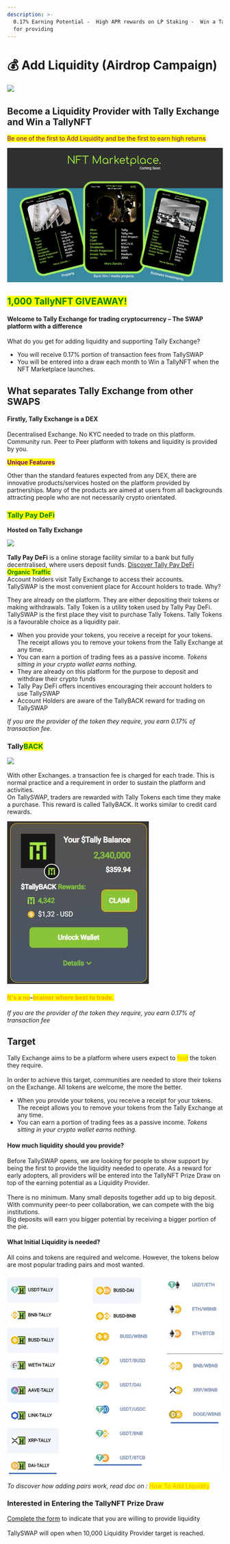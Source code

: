 ```yaml
---
description: >-
  0.17% Earning Potential -  High APR rewards on LP Staking -  Win a TallyNFT
  for providing
---
```


# 💰 Add Liquidity (Airdrop Campaign)

![](<.gitbook/assets/Add LiquidityD.gif>)

## Become a Liquidity Provider with Tally Exchange and Win a TallyNFT

<mark style="color:purple;">Be one of the first to Add Liquidity and be the first to earn high returns</mark>

![](.gitbook/assets/TallyNFTs.jpg)

## <mark style="color:green;background-color:yellow;">**1,000 TallyNFT GIVEAWAY!**</mark>



#### Welcome to Tally Exchange for trading cryptocurrency – The SWAP platform with a difference

What do you get for adding liquidity and supporting Tally Exchange?

* You will receive 0.17% portion of transaction fees from TallySWAP
* You will be entered into a draw each month to Win a TallyNFT when the NFT Marketplace launches.

## What separates Tally Exchange from other SWAPS

#### Firstly, Tally Exchange is a DEX

Decentralised Exchange. No KYC needed to trade on this platform.\
Community run. Peer to Peer platform with tokens and liquidity is provided by you.

<mark style="color:purple;">**Unique Features**</mark>

Other than the standard features expected from any DEX, there are innovative products/services hosted on the platform provided by partnerships. Many of the products are aimed at users from all backgrounds attracting people who are not necessarily crypto orientated.

### <mark style="color:green;">Tally Pay DeFi</mark>

**Hosted on Tally Exchange**

![](.gitbook/assets/tpay\_logo-removebg-preview.png)

**Tally Pay DeFi** is a online storage facility similar to a bank but fully decentralised, where users deposit funds. [Discover Tally Pay DeFi](https://app.tally.ho.org/tally-pay)\
<mark style="color:green;">**Organic Traffic**</mark>\
Account holders visit Tally Exchange to access their accounts.\
TallySWAP is the most convenient place for Account holders to trade. Why?

They are already on the platform.  They are either depositing their tokens or making withdrawals.  Tally Token is a utility token used by Tally Pay DeFi.  TallySWAP is the first place they visit to purchase Tally Tokens.  Tally Tokens is a favourable choice as a liquidity pair.

* When you provide your tokens, you receive a receipt for your tokens. The receipt allows you to remove your tokens from the Tally Exchange at any time.
* You can earn a portion of trading fees as a passive income. _Tokens sitting in your crypto wallet earns nothing._
* They are already on this platform for the purpose to deposit and withdraw their crypto funds
* Tally Pay DeFi offers incentives encouraging their account holders to use TallySWAP
* Account Holders are aware of the TallyBACK reward for trading on TallySWAP

_If you are the provider of the token they require, you earn 0.17% of transaction fee._

### Tally<mark style="color:green;">BACK</mark>

![](<.gitbook/assets/TallySWAP Gif for HomePage.gif>)

With other Exchanges. a transaction fee is charged for each trade. This is normal practice and a requirement in order to sustain the platform and activities.\
On TallySWAP, traders are rewarded with Tally Tokens each time they make a purchase. This reward is called TallyBACK. It works similar to credit card rewards.

![TallyBACK Claim Box](<.gitbook/assets/Tally BACK Claim.jpg>)

#### <mark style="color:orange;">It's a no</mark>**-**<mark style="color:orange;">brainer where best to trade.</mark>

_If you are the provider of the token they require, you earn 0.17% of transaction fee_

## Target

Tally Exchange aims to be a platform where users expect to <mark style="color:orange;">find</mark> the token they require.\
\
In order to achieve this target, communities are needed to store their tokens on the Exchange. All tokens are welcome, the more the better.

* When you provide your tokens, you receive a receipt for your tokens. The receipt allows you to remove your tokens from the Tally Exchange at any time.
* You can earn a portion of trading fees as a passive income. _Tokens sitting in your crypto wallet earns nothing._

#### How much liquidity should you provide?

Before TallySWAP opens, we are looking for people to show support by being the first to provide the liquidity needed to operate. As a reward for early adopters, all providers will be entered into the TallyNFT Prize Draw on top of the earning potential as a Liquidity Provider.\
\
There is no minimum. Many small deposits together add up to big deposit.  With community peer-to peer collaboration, we can compete with the big institutions.\
Big deposits will earn you bigger potential by receiving a bigger portion of the pie.

#### What Initial Liquidity is needed?

All coins and tokens are required and welcome. However, the tokens below are most popular trading pairs and most wanted.

![](.gitbook/assets/LPS.jpg)

_To discover how adding pairs work, read doc on :_ <mark style="color:orange;">How To Add Liquidity</mark>

### Interested in Entering the TallyNFT Prize Draw

[Complete the form](https://forms.gle/YazaMAaeAEWrdBt5A) to indicate that you are willing to provide liquidity\
\
TallySWAP will open when 10,000 Liquidity Provider target is reached.
